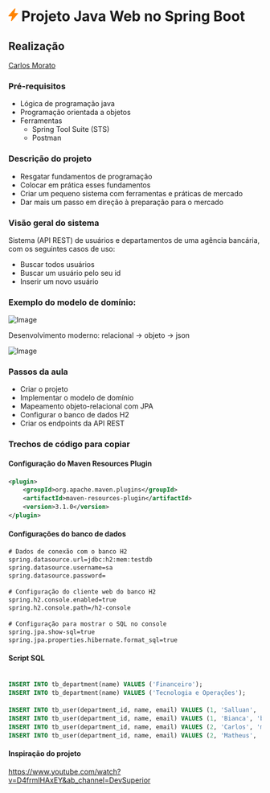 # ![DevSuperior logo](https://raw.githubusercontent.com/devsuperior/bds-assets/main/ds/devsuperior-logo-small.png) Projeto Java Web no Spring Boot 

## Realização
[Carlos Morato ](https://www.linkedin.com/in/carlosamorato/)

### Pré-requisitos

- Lógica de programação java
- Programação orientada a objetos 
- Ferramentas
  - Spring Tool Suite (STS)
  - Postman

### Descrição do projeto

- Resgatar fundamentos de programação
- Colocar em prática esses fundamentos
- Criar um pequeno sistema com ferramentas e práticas de mercado
- Dar mais um passo em direção à preparação para o mercado

### Visão geral do sistema

Sistema (API REST) de usuários e departamentos de uma agência bancária, com os seguintes casos de uso:

- Buscar todos usuários
- Buscar um usuário pelo seu id
- Inserir um novo usuário

### Exemplo do modelo de domínio:
![Image](https://raw.githubusercontent.com/devsuperior/java-web-spring-2022/main/img/dominio.png "Modelo conceitual")

 Desenvolvimento moderno: relacional -> objeto -> json

![Image](https://raw.githubusercontent.com/devsuperior/java-web-spring-2022/main/img/objetos.png "Objetos")

### Passos da aula

- Criar o projeto
- Implementar o modelo de domínio
- Mapeamento objeto-relacional com JPA
- Configurar o banco de dados H2
- Criar os endpoints da API REST

### Trechos de código para copiar

#### Configuração do Maven Resources Plugin

```xml
<plugin>
	<groupId>org.apache.maven.plugins</groupId>
	<artifactId>maven-resources-plugin</artifactId>
	<version>3.1.0</version>
</plugin>
```

#### Configurações do banco de dados

```
# Dados de conexão com o banco H2
spring.datasource.url=jdbc:h2:mem:testdb
spring.datasource.username=sa
spring.datasource.password=

# Configuração do cliente web do banco H2
spring.h2.console.enabled=true
spring.h2.console.path=/h2-console

# Configuração para mostrar o SQL no console
spring.jpa.show-sql=true
spring.jpa.properties.hibernate.format_sql=true
```

#### Script SQL

```sql

INSERT INTO tb_department(name) VALUES ('Financeiro');
INSERT INTO tb_department(name) VALUES ('Tecnologia e Operações');

INSERT INTO tb_user(department_id, name, email) VALUES (1, 'Salluan', 'salluanpereira@gmail.com');
INSERT INTO tb_user(department_id, name, email) VALUES (1, 'Bianca', 'bia_somtri@gmail.com');
INSERT INTO tb_user(department_id, name, email) VALUES (2, 'Carlos', 'morato.acarlos@gmail.com');
INSERT INTO tb_user(department_id, name, email) VALUES (2, 'Matheus', 'math.eus@gmail.com');
```
#### Inspiração do projeto

https://www.youtube.com/watch?v=D4frmIHAxEY&ab_channel=DevSuperior


